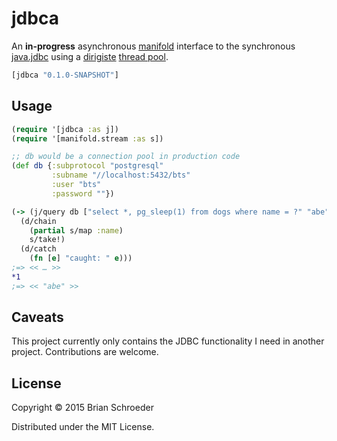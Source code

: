 # jdbca

An **in-progress** asynchronous [manifold](https://github.com/ztellman/manifold) interface to the synchronous [java.jdbc](https://github.com/clojure/java.jdbc) using a [dirigiste](https://github.com/ztellman/dirigiste) [thread pool](http://ideolalia.com/dirigiste/io/aleph/dirigiste/Executor.html).

```clojure
[jdbca "0.1.0-SNAPSHOT"]
```

## Usage

```clojure
(require '[jdbca :as j])
(require '[manifold.stream :as s])

;; db would be a connection pool in production code
(def db {:subprotocol "postgresql"
         :subname "//localhost:5432/bts"
         :user "bts"
         :password ""})

(-> (j/query db ["select *, pg_sleep(1) from dogs where name = ?" "abe"])
  (d/chain
    (partial s/map :name)
    s/take!)
  (d/catch
    (fn [e] "caught: " e)))
;=> << … >>
*1
;=> << "abe" >>
```

## Caveats

This project currently only contains the JDBC functionality I need in another project. Contributions are welcome.

## License

Copyright © 2015 Brian Schroeder

Distributed under the MIT License.
